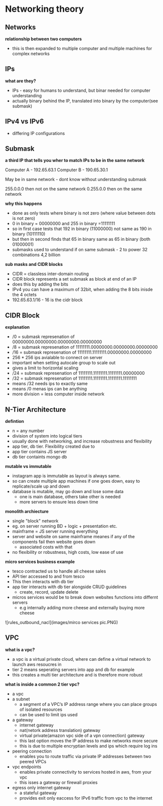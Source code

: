 # Networking theory

## Networks
**relationship between two computers**
- this is then expanded to multiple computer and multiple machines for complex networks

## IPs
**what are they?**
- IPs - easy for humans to understand, but binar needed for computer understanding
- actually binary behind the IP, translated into binary by the computer(see submask)

## IPv4 vs IPv6
- differing IP configurations

## Submask
**a third IP that tells you wher to match IPs to be in the same network**

Computer A - 192.65.63.1
Computer B - 190.65.30.1

May be in same network - dont know without understanding submask

255.0.0.0 then not on the same network
0.255.0.0 then on the same network

**why this happens**
- done as only tests where binary is not zero (where value between dots is not zero)
- 0 in binary = 00000000 and 255 in binary =11111111
- so in first case tests that 192 in binary (11000000) not same as 190 in binary (10111110)
- but then in second finds that 65 in binary same as 65 in binary (both 01000001)
- submasks used to understand if on same submask - 2 to power 32 combinations 4,2 billion

**sub masks and CIDR blocks**
- CIDR = classless inter-domain routing
- CIDR block represents a set submask as block at end of an IP
- does this by adding the bits
- IPv4 you can have a maximum of 32bit, when adding the 8 bits inisde the 4 octets
- 192.65.63.1/16 - 16 is the cidr block

## CIDR Block

**explanation**
- /0 = submask represenation of 00000000.00000000.00000000.00000000
- /8 = submask represenation of 11111111.00000000.00000000.00000000
- /16 = submask represenation of 11111111.11111111.00000000.00000000 
- 256 * 256  ips avialable to connect on server
- important when setting autocale group to scale out
- gives a limit to horizontal scaling
- /24 = submask represenation of 11111111.11111111.11111111.00000000
- /32 = submask represenation of 11111111.11111111.11111111.11111111
- means /32 needs ips to exactly same
- means /0 menas ips can be anything
- more division = less computer inside network

## N-Tier Architecture
**defintion**
- n = any number
- division of system into logical tiers
- usually done with networking, and increase robustness and flexibility
- app tier, db tier. Flexibility created due to 
- app tier contains JS server
- db tier containts mongo db

**mutable vs immutable**
- instagram app is immutable as layout is always same.
- so can create multiple app machines if one goes down, easy to replicate/scale up and down
- database is mutable, may go down and lose some data
	- one is main database, others take other is needed
	- more servers to ensure less down time


**monolith archiecture**
- single "block" network
- eg. on server running BD + logic + presentation etc.
- mainframe = JS server running everything
- server and website on same mainframe meanes if any of the components fail then website goes down
	- associated costs with that
- no flexibility or robustness, high costs, low ease of use

**micro services business example**
- tesco contracted us to handle all cheese sales
- API tier accessed to and from tesco
- This then interacts with db tier
- app tier interacts with db tier alongside CRUD guidelines
	- create, record, update delete
- micros services would be to break down websites functions into differnt servers
	- e.g internally adding more cheese and externally buying more cheese
	
![rules_outbound_nacl](images/mirco services pic.PNG)

## VPC
**what is a vpc?**
- a vpc is a virtual private cloud, where can define a virtual network to launch aws resoucres in
- tier 2 means seperating servers into app and db for example
- this creates a multi tier architecture and is therefore more robust

**what is inside a common 2 tier vpc?** 
- a vpc
- a subnet
	- a segment of a VPC’s IP address range where you can place groups of isolated resources
	- can be used to limit ips used
- a gateway
	- internet gateway
	- nat(netork address translation) gateway
	- virtual private(amazon vpc side of a vpn connection) gateway
	- this last option moves the IP address to make networks more secure
	- this is due to multiple encryptian levels and ips which require log ins
- peering connection
	- enables you to route traffic via private IP addresses between two peered VPCs
- vpc endpoints
	- enables private connectivity to services hosted in aws, from your vpc
	- this isses a gateway or firewall proxies
- egress only internet gateway
	- a stateful gateway 
	- provides exit only eaccess for IPv6 traffic from vpc to the internet
